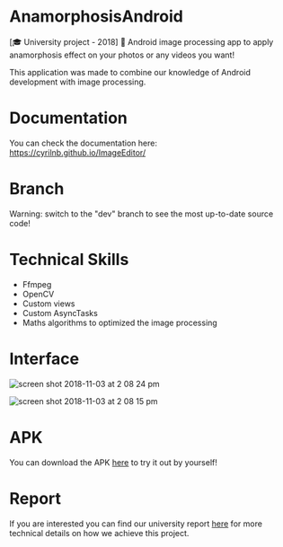 # AnamorphosisAndroid

[🎓 University project - 2018] 📸 Android image processing app to apply anamorphosis effect on your photos or any videos you want!

This application was made to combine our knowledge of Android development with image processing.

# Documentation
You can check the documentation here: https://cyrilnb.github.io/ImageEditor/

# Branch

Warning: switch to the "dev" branch to see the most up-to-date source code!

# Technical Skills
- Ffmpeg
- OpenCV
- Custom views
- Custom AsyncTasks
- Maths algorithms to optimized the image processing

# Interface

![screen shot 2018-11-03 at 2 08 24 pm](https://user-images.githubusercontent.com/15064826/47952971-1fa7e800-df77-11e8-8ea4-1c3873cc285a.png)

![screen shot 2018-11-03 at 2 08 15 pm](https://user-images.githubusercontent.com/15064826/47952970-1fa7e800-df77-11e8-8658-665e060595da.png)


# APK

You can download the APK [here](../develop/app-debug.apk) to try it out by yourself!

# Report

If you are interested you can find our university report [here](https://github.com/CyrilNb/AnamorphosisAndroid/files/2544990/Android.anamorphosis.presentation.pdf)
 for more technical details on how we achieve this project.
